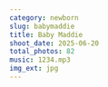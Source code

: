 ```yaml
---
category: newborn
slug: babymaddie
title: Baby Maddie
shoot_date: 2025-06-20
total_photos: 82
music: 1234.mp3
img_ext: jpg
---
```


